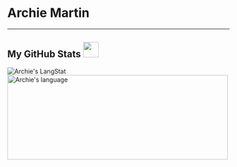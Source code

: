 # Archie Martin
---

 ##  My GitHub Stats <img src = "https://i.pinimg.com/originals/65/c4/f4/65c4f452571be1261e9c623f7da488ac.gif" width = 35px> 
 
 <div>
   <img align="center" src="https://github-readme-streak-stats.herokuapp.com/?user=archiemartini" alt="Archie's LangStat" />
  <img align="center" src="https://github-readme-stats.vercel.app/api/top-langs?username=archiemartini&langs_count=10&show_icons=true&locale=en&layout=compact&theme=light" alt="Archie's language" height="192px"  width="500px"/>
</div>
